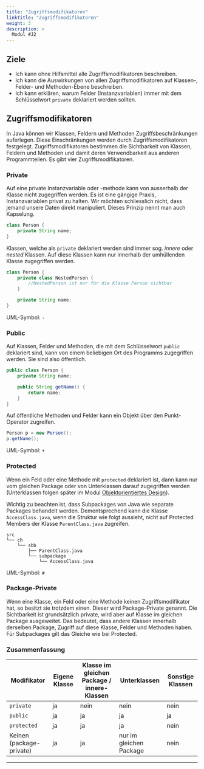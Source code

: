 ```yaml
---
title: "Zugriffsmodifikatoren"
linkTitle: "Zugriffsmodifikatoren"
weight: 3
description: >
  Modul #J2
---
```


## Ziele

- Ich kann ohne Hilfsmittel alle Zugriffsmodifikatoren beschreiben.
- Ich kann die Auswirkungen von allen Zugriffsmodifikatoren auf Klassen-, Felder- und Methoden-Ebene beschreiben.
- Ich kann erklären, warum Felder (Instanzvariablen) immer mit dem Schlüsselwort `private` deklariert werden sollten.

## Zugriffsmodifikatoren

In Java können wir Klassen, Feldern und Methoden Zugriffsbeschränkungen auferlegen. Diese Einschränkungen werden durch Zugriffsmodifikatoren festgelegt.
Zugriffsmodifikatoren bestimmen die Sichtbarkeit von Klassen, Feldern und Methoden und damit deren Verwendbarkeit aus anderen Programmteilen.
Es gibt vier Zugriffsmodifikatoren.

### Private

Auf eine private Instanzvariable oder -methode kann von ausserhalb der Klasse nicht zugegriffen werden.
Es ist eine gängige Praxis, Instanzvariablen privat zu halten. Wir möchten schliesslich nicht, dass jemand unsere Daten direkt manipuliert. Dieses Prinzip nennt man auch Kapselung.

```java
class Person {
    private String name;
}
```

Klassen, welche als `private` deklariert werden sind immer sog. _innere_ oder _nested_ Klassen. Auf diese Klassen kann nur innerhalb der umhüllenden Klasse zugegriffen werden.

```java
class Person {
    private class NestedPerson {
        //NestedPerson ist nur für die Klasse Person sichtbar
    }

    private String name;
}
```

UML-Symbol: `-`

### Public

Auf Klassen, Felder und Methoden, die mit dem Schlüsselwort `public` deklariert sind, kann von einem beliebigen Ort des Programms zugegriffen werden.
Sie sind also öffentlich.

```java
public class Person {
	private String name;

	public String getName() {
		return name;
	}
}
```

Auf öffentliche Methoden und Felder kann ein Objekt über den Punkt-Operator zugreifen.

```java
Person p = new Person();
p.getName();
```

UML-Symbol: `+`

### Protected

Wenn ein Feld oder eine Methode mit `protected` deklariert ist, dann kann nur vom gleichen Package oder von Unterklassen darauf zugegriffen werden (Unterklassen folgen später im Modul [Objektorientiertes Design](../../07_java-ood)).

Wichtig zu beachten ist, dass Subpackages von Java wie separate Packages behandelt werden. Dementsprechend kann die Klasse `AccessClass.java`, wenn die Struktur wie folgt aussieht, nicht auf Protected Members der Klasse `ParentClass.java` zugreifen.

```
src
└── ch
    └── sbb
        ├── ParentClass.java
        └── subpackage
            └── AccessClass.java
```

UML-Symbol: `#`

### Package-Private

Wenn eine Klasse, ein Feld oder eine Methode keinen Zugriffsmodifikator hat, so besitzt sie trotzdem einen. Dieser wird Package-Private genannt. Die Sichtbarkeit ist grundsätzlich private, wird aber auf Klasse im gleichen Package ausgeweitet.
Das bedeutet, dass andere Klassen innerhalb derselben Package, Zugriff auf diese Klasse, Felder und Methoden haben. Für Subpackages gilt das Gleiche wie bei Protected.

### Zusammenfassung

| Modifikator              | Eigene Klasse | Klasse im gleichen Package / innere-Klassen | Unterklassen            | Sonstige Klassen |
| ------------------------ | ------------- | ------------------------------------------- | ----------------------- | ---------------- |
| `private`                | ja            | nein                                        | nein                    | nein             |
| `public`                 | ja            | ja                                          | ja                      | ja               |
| `protected`              | ja            | ja                                          | ja                      | nein             |
| Keinen (package-private) | ja            | ja                                          | nur im gleichen Package | nein             |

---
